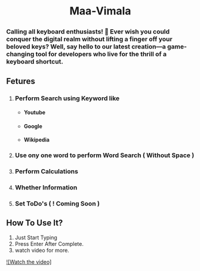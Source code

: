 # <p align="center" > Maa-Vimala </p>

 ###   Calling all keyboard enthusiasts! 🚀 Ever wish you could conquer the digital realm without lifting a finger off your beloved keys? Well, say hello to our latest creation—a game-changing tool for developers who live for the thrill of a keyboard shortcut.

## Fetures


1. ### Perform Search using Keyword like
    - #### Youtube
    - #### Google
    - #### Wikipedia

2. ### Use ony one word to perform Word Search ( Without Space )
3. ### Perform Calculations
5. ### Whether Information
4. ### Set ToDo's ( ! Coming Soon )

## How To Use It?
1. Just Start Typing 
2. Press Enter After Complete.
3. watch video for more.


[![Watch the video]](https://github.com/Web403/Maa-Vimala/assets/130058150/06f7bc4e-fbb0-418c-b080-1b4b05c97d1b)


